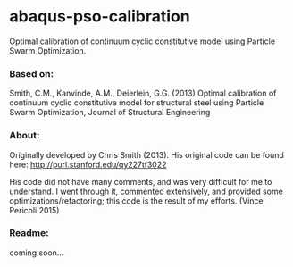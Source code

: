 # abaqus-pso-calibration
Optimal calibration of continuum cyclic constitutive model using Particle Swarm Optimization.

### Based on:
Smith, C.M., Kanvinde, A.M., Deierlein, G.G. (2013) Optimal calibration of continuum cyclic constitutive model for structural steel using Particle Swarm Optimization, Journal of Structural Engineering

### About:
Originally developed by Chris Smith (2013). His original code can be found here: http://purl.stanford.edu/qy227tf3022

His code did not have many comments, and was very difficult for me to understand. I went through it, commented extensively, and provided some optimizations/refactoring; this code is the result of my efforts. (Vince Pericoli 2015)

### Readme:
coming soon... 
